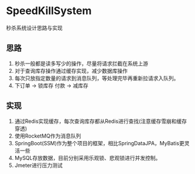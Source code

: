 # SpeedKillSystem
秒杀系统设计思路与实现
## 思路
1. 秒杀一般都是读多写少的操作，尽量将请求拦截在系统上游  
2. 对于查询库存操作通过缓存实现，减少数据库操作
3. 每次只放指定数量的请求到消息队列，等处理完毕再重新拉请求入队列。
4. 下订单 -> 锁库存 付款 -> 减库存
## 实现
1. 通过Redis实现缓存，每次查询库存都从Redis进行查找(注意缓存雪崩和缓存穿透)
2. 使用RocketMQ作为消息队列
3. SpringBoot(SSM)作为整个项目的框架，相比SpringDataJPA，MyBatis更灵活一些
4. MySQL存放数据，目前分别采用乐观锁、悲观锁进行并发控制。
5. Jmeter进行压力测试
